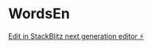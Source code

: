 # WordsEn

[Edit in StackBlitz next generation editor ⚡️](https://stackblitz.com/~/github.com/NguyenCongDinh31/WordsEn)